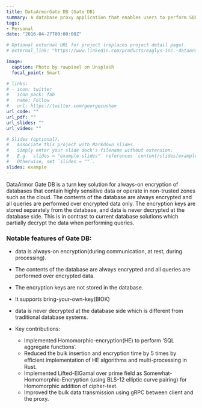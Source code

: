 ```yaml
---
title: DataArmorGate DB (Gate DB)
summary: A database proxy application that enables users to perform SQL queries on encrypted data without storing the key to the database server. 
tags:
- Personal
date: "2016-04-27T00:00:00Z"

# Optional external URL for project (replaces project detail page).
# external_link: "https://www.linkedin.com/products/eaglys-inc.-dataarmor-gate-db/"

image:
  caption: Photo by rawpixel on Unsplash
  focal_point: Smart

# links:
# - icon: twitter
#   icon_pack: fab
#   name: Follow
#   url: https://twitter.com/georgecushen
url_code: ""
url_pdf: ""
url_slides: ""
url_video: ""

# Slides (optional).
#   Associate this project with Markdown slides.
#   Simply enter your slide deck's filename without extension.
#   E.g. `slides = "example-slides"` references `content/slides/example-slides.md`.
#   Otherwise, set `slides = ""`.
slides: example
---
```

DataArmor Gate DB is a turn key solution for always-on encryption of databases that contain highly sensitive data or operate in non-trusted zones such as the cloud. The contents of the database are always encrypted and all queries are performed over encrypted data only. The encryption keys are stored separately from the database, and data is never decrypted at the database side. This is in contrast to current database solutions which partially decrypt the data when performing queries.
### Notable features of Gate DB:

- data is always-on encryption(during communication, at rest, during processing).
- The contents of the database are always encrypted and all queries are performed over encrypted data.
- The encryption keys are not stored in the database.
- It supports bring-your-own-key(BIOK)
- data is never decrypted at the database side which is different from traditional database systems.
  
- Key contributions:
  - Implemented Homomorphic-encryption(HE) to perform ‘SQL aggregate functions’.
  - Reduced the bulk insertion and encryption time by 5 times by eﬀicient implementation of HE algorithms and multi-processing in Rust.
  - Implemented Lifted-ElGamal over prime field as Somewhat-Homomorphic-Encryption (using BLS-12 elliptic curve pairing) for Homomorphic addition of cipher-text.
  - Improved the bulk data transmission using gRPC between client and the proxy.